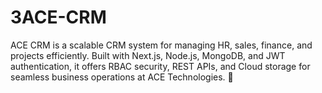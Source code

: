 # 3ACE-CRM
ACE CRM is a scalable CRM system for managing HR, sales, finance, and projects efficiently. Built with Next.js, Node.js, MongoDB, and JWT authentication, it offers RBAC security, REST APIs, and Cloud storage for seamless business operations at ACE Technologies. 🚀
